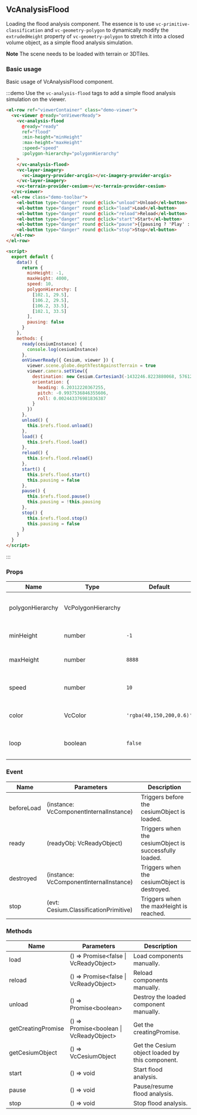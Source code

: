 <!--
 * @Author: zouyaoji@https://github.com/zouyaoji
 * @Date: 2021-12-31 12:16:42
 * @LastEditTime: 2022-03-09 09:49:38
 * @LastEditors: zouyaoji
 * @Description:
 * @FilePath: \vue-cesium@next\website\docs\en-US\analyses\vc-analysis-flood.md
-->

## VcAnalysisFlood

Loading the flood analysis component. The essence is to use `vc-primitive-classification` and `vc-geometry-polygon` to dynamically modify the `extrudedHeight` property of `vc-geometry-polygon` to stretch it into a closed volume object, as a simple flood analysis simulation.

**Note** The scene needs to be loaded with terrain or 3DTiles.

### Basic usage

Basic usage of VcAnalysisFlood component.

:::demo Use the `vc-analysis-flood` tags to add a simple flood analysis simulation on the viewer.

```html
<el-row ref="viewerContainer" class="demo-viewer">
  <vc-viewer @ready="onViewerReady">
    <vc-analysis-flood
      @ready="ready"
      ref="flood"
      :min-height="minHeight"
      :max-height="maxHeight"
      :speed="speed"
      :polygon-hierarchy="polygonHierarchy"
    >
    </vc-analysis-flood>
    <vc-layer-imagery>
      <vc-imagery-provider-arcgis></vc-imagery-provider-arcgis>
    </vc-layer-imagery>
    <vc-terrain-provider-cesium></vc-terrain-provider-cesium>
  </vc-viewer>
  <el-row class="demo-toolbar">
    <el-button type="danger" round @click="unload">Unload</el-button>
    <el-button type="danger" round @click="load">Load</el-button>
    <el-button type="danger" round @click="reload">Reload</el-button>
    <el-button type="danger" round @click="start">Start</el-button>
    <el-button type="danger" round @click="pause">{{pausing ? 'Play' : 'Pause'}}</el-button>
    <el-button type="danger" round @click="stop">Stop</el-button>
  </el-row>
</el-row>

<script>
  export default {
    data() {
      return {
        minHeight: -1,
        maxHeight: 4000,
        speed: 10,
        polygonHierarchy: [
          [102.1, 29.5],
          [106.2, 29.5],
          [106.2, 33.5],
          [102.1, 33.5]
        ],
        pausing: false
      }
    },
    methods: {
      ready(cesiumInstance) {
        console.log(cesiumInstance)
      },
      onViewerReady({ Cesium, viewer }) {
        viewer.scene.globe.depthTestAgainstTerrain = true
        viewer.camera.setView({
          destination: new Cesium.Cartesian3(-1432246.8223880068, 5761224.588247942, 3297281.1889481535),
          orientation: {
            heading: 6.20312220367255,
            pitch: -0.9937536846355606,
            roll: 0.002443376981836387
          }
        })
      },
      unload() {
        this.$refs.flood.unload()
      },
      load() {
        this.$refs.flood.load()
      },
      reload() {
        this.$refs.flood.reload()
      },
      start() {
        this.$refs.flood.start()
        this.pausing = false
      },
      pause() {
        this.$refs.flood.pause()
        this.pausing = !this.pausing
      },
      stop() {
        this.$refs.flood.stop()
        this.pausing = false
      }
    }
  }
</script>
```

:::

### Props

<!-- prettier-ignore -->
| Name | Type | Default | Description |
| ---------------- | --------------------- | ------------------------ | ---------------------------------------------- |
| polygonHierarchy |VcPolygonHierarchy | | `required` Specify ths VcPolygonHierarchy of polygon. |
| minHeight | number | `-1 ` | `optional` Specify the minimum elevation. |
| maxHeight | number | `8888` | `optional` Specify the maximum elevation. |
| speed | number | `10` | `optional` Specify the height to increase each frame. |
| color | VcColor | `'rgba(40,150,200,0.6)'` | `optional` Specify the VcColor of water. |
| loop | boolean | `false` | `optional` Specify whether to restart after reaching the maximum height. |

### Event

| Name       | Parameters                              | Description                                            |
| ---------- | --------------------------------------- | ------------------------------------------------------ |
| beforeLoad | (instance: VcComponentInternalInstance) | Triggers before the cesiumObject is loaded.            |
| ready      | (readyObj: VcReadyObject)               | Triggers when the cesiumObject is successfully loaded. |
| destroyed  | (instance: VcComponentInternalInstance) | Triggers when the cesiumObject is destroyed.           |
| stop       | (evt: Cesium.ClassificationPrimitive)   | Triggers when the maxHeight is reached.                |

### Methods

| Name               | Parameters                              | Description                                     |
| ------------------ | --------------------------------------- | ----------------------------------------------- |
| load               | () => Promise\<false \| VcReadyObject\> | Load components manually.                       |
| reload             | () => Promise\<false \| VcReadyObject\> | Reload components manually.                     |
| unload             | () => Promise\<boolean\>                | Destroy the loaded component manually.          |
| getCreatingPromise | () => Promise<boolean \| VcReadyObject> | Get the creatingPromise.                        |
| getCesiumObject    | () => VcCesiumObject                    | Get the Cesium object loaded by this component. |
| start              | () => void                              | Start flood analysis.                           |
| pause              | () => void                              | Pause/resume flood analysis.                    |
| stop               | () => void                              | Stop flood analysis.                            |
